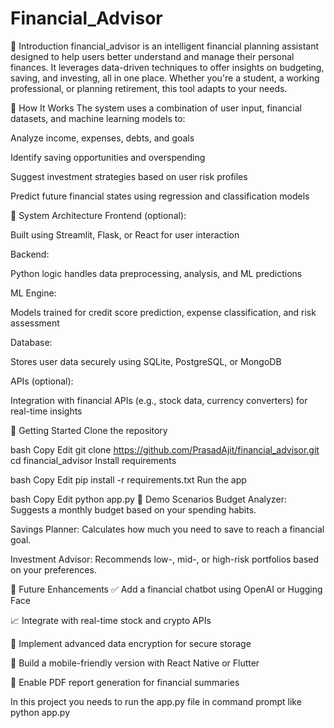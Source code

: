 # Financial_Advisor
🧾 Introduction
financial_advisor is an intelligent financial planning assistant designed to help users better understand and manage their personal finances. It leverages data-driven techniques to offer insights on budgeting, saving, and investing, all in one place. Whether you're a student, a working professional, or planning retirement, this tool adapts to your needs.

🧠 How It Works
The system uses a combination of user input, financial datasets, and machine learning models to:

Analyze income, expenses, debts, and goals

Identify saving opportunities and overspending

Suggest investment strategies based on user risk profiles

Predict future financial states using regression and classification models

🧱 System Architecture
Frontend (optional):

Built using Streamlit, Flask, or React for user interaction

Backend:

Python logic handles data preprocessing, analysis, and ML predictions

ML Engine:

Models trained for credit score prediction, expense classification, and risk assessment

Database:

Stores user data securely using SQLite, PostgreSQL, or MongoDB

APIs (optional):

Integration with financial APIs (e.g., stock data, currency converters) for real-time insights

🚀 Getting Started
Clone the repository

bash
Copy
Edit
git clone https://github.com/PrasadAjit/financial_advisor.git
cd financial_advisor
Install requirements

bash
Copy
Edit
pip install -r requirements.txt
Run the app

bash
Copy
Edit
python app.py
🧪 Demo Scenarios
Budget Analyzer: Suggests a monthly budget based on your spending habits.

Savings Planner: Calculates how much you need to save to reach a financial goal.

Investment Advisor: Recommends low-, mid-, or high-risk portfolios based on your preferences.

🌱 Future Enhancements
✅ Add a financial chatbot using OpenAI or Hugging Face

📈 Integrate with real-time stock and crypto APIs

🔐 Implement advanced data encryption for secure storage

📲 Build a mobile-friendly version with React Native or Flutter

🧾 Enable PDF report generation for financial summaries

In this project you needs to run the app.py file in command prompt like python app.py 
